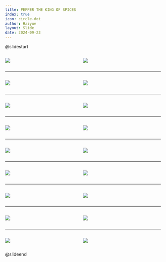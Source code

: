 ```yaml
---
title: PEPPER THE KING OF SPICES
index: true
icon: circle-dot
author: Haiyue
layout: Slide
date: 2024-09-23
---
```

 
@slidestart

<div style="display:flex">
<div style="flex:1">

![](/reading/english/Level-O/PEPPER%20THE%20KING%20OF%20SPICES/001.webp)
</div>
<div style="flex:1">

![](/reading/english/Level-O/PEPPER%20THE%20KING%20OF%20SPICES/002.webp)
</div>
</div>

---

<div style="display:flex">
<div style="flex:1">

![](/reading/english/Level-O/PEPPER%20THE%20KING%20OF%20SPICES/003.webp)
</div>
<div style="flex:1">

![](/reading/english/Level-O/PEPPER%20THE%20KING%20OF%20SPICES/004.webp)
</div>
</div>

---

<div style="display:flex">
<div style="flex:1">

![](/reading/english/Level-O/PEPPER%20THE%20KING%20OF%20SPICES/005.webp)
</div>
<div style="flex:1">

![](/reading/english/Level-O/PEPPER%20THE%20KING%20OF%20SPICES/006.webp)
</div>
</div>

---

<div style="display:flex">
<div style="flex:1">

![](/reading/english/Level-O/PEPPER%20THE%20KING%20OF%20SPICES/007.webp)
</div>
<div style="flex:1">

![](/reading/english/Level-O/PEPPER%20THE%20KING%20OF%20SPICES/008.webp)
</div>
</div>

---

<div style="display:flex">
<div style="flex:1">

![](/reading/english/Level-O/PEPPER%20THE%20KING%20OF%20SPICES/009.webp)
</div>
<div style="flex:1">

![](/reading/english/Level-O/PEPPER%20THE%20KING%20OF%20SPICES/010.webp)
</div>
</div>

---

<div style="display:flex">
<div style="flex:1">

![](/reading/english/Level-O/PEPPER%20THE%20KING%20OF%20SPICES/011.webp)
</div>
<div style="flex:1">

![](/reading/english/Level-O/PEPPER%20THE%20KING%20OF%20SPICES/012.webp)
</div>
</div>

---

<div style="display:flex">
<div style="flex:1">

![](/reading/english/Level-O/PEPPER%20THE%20KING%20OF%20SPICES/013.webp)
</div>
<div style="flex:1">

![](/reading/english/Level-O/PEPPER%20THE%20KING%20OF%20SPICES/014.webp)
</div>
</div>

---

<div style="display:flex">
<div style="flex:1">

![](/reading/english/Level-O/PEPPER%20THE%20KING%20OF%20SPICES/015.webp)
</div>
<div style="flex:1">

![](/reading/english/Level-O/PEPPER%20THE%20KING%20OF%20SPICES/016.webp)
</div>
</div>

---

<div style="display:flex">
<div style="flex:1">

![](/reading/english/Level-O/PEPPER%20THE%20KING%20OF%20SPICES/017.webp)
</div>
<div style="flex:1">

![](/reading/english/Level-O/PEPPER%20THE%20KING%20OF%20SPICES/018.webp)
</div>
</div>

@slideend